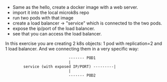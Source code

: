 - Same as the hello, create a docker image with a web server.
- import it into the local microk8s repo
- run two pods with that image
- create a load balancer -> "service" which is connected to the two pods.
- expose the ip/port of the load balancer.
- see that you can access the load balancer.

In this exercise you are creating 2 k8s objects: 1 pod with replication=2 and 1 load balancer.
And we connecting them in a very specific way:

								------- POD1
								|
			service (with exposed IP/PORT) ---------|
								|
								------- POD2
